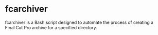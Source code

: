 # fcarchiver
fcarchiver is a Bash script designed to automate the process of creating a Final Cut Pro archive for a specified directory.
